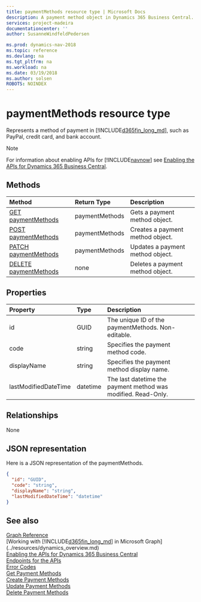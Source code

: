 ```yaml
---
title: paymentMethods resource type | Microsoft Docs
description: A payment method object in Dynamics 365 Business Central.
services: project-madeira
documentationcenter: ''
author: SusanneWindfeldPedersen

ms.prod: dynamics-nav-2018
ms.topic: reference
ms.devlang: na
ms.tgt_pltfrm: na
ms.workload: na
ms.date: 03/19/2018
ms.author: solsen
ROBOTS: NOINDEX
---
```


# paymentMethods resource type
Represents a method of payment in [!INCLUDE[d365fin_long_md](../../includes/d365fin_long_md.md)], such as PayPal, credit card, and bank account.

> [!NOTE]  
> For information about enabling APIs for [!INCLUDE[navnow](../../includes/navnow_md.md)] see [Enabling the APIs for Dynamics 365 Business Central](../../enabling-apis-for-dynamics-nav.md).

## Methods

| Method                                                          | Return Type  |Description             |
|:----------------------------------------------------------------|:-------------|:-----------------------|
|[GET paymentMethods](../api/dynamics_paymentmethods_get.md)      |paymentMethods|Gets a payment method object.   |
|[POST paymentMethods](../api/dynamics_create_paymentmethods.md)  |paymentMethods|Creates a payment method object.|
|[PATCH paymentMethods](../api/dynamics_paymentmethods_update.md) |paymentMethods|Updates a payment method object.|
|[DELETE paymentMethods](../api/dynamics_paymentmethods_delete.md)|none          |Deletes a payment method object.|

## Properties

| Property           | Type   |Description                                                  |
|:-------------------|:-------|:------------------------------------------------------------|
|id                  |GUID    |The unique ID of the paymentMethods. Non-editable.           |
|code                |string  |Specifies the payment method code.                           |
|displayName         |string  |Specifies the payment method display name.                   |
|lastModifiedDateTime|datetime|The last datetime the payment method was modified. Read-Only.|  


## Relationships
None

## JSON representation

Here is a JSON representation of the paymentMethods.


```json
{
  "id": "GUID",
  "code": "string",
  "displayName": "string",
  "lastModifiedDateTime": "datetime"
}
```

## See also
[Graph Reference](../api/dynamics_graph_reference.md)  
[Working with [!INCLUDE[d365fin_long_md](../../includes/d365fin_long_md.md)] in Microsoft Graph](../resources/dynamics_overview.md)  
[Enabling the APIs for Dynamics 365 Business Central](../../enabling-apis-for-dynamics-nav.md)  
[Endpoints for the APIs](../../endpoints-apis-for-dynamics.md)  
[Error Codes](../dynamics_error_codes.md)  
[Get Payment Methods](../api/dynamics_paymentmethods_get.md)  
[Create Payment Methods](../api/dynamics_create_paymentmethods.md)  
[Update Payment Methods](../api/dynamics_paymentmethods_update.md)  
[Delete Payment Methods](../api/dynamics_paymentmethods_delete.md)  

